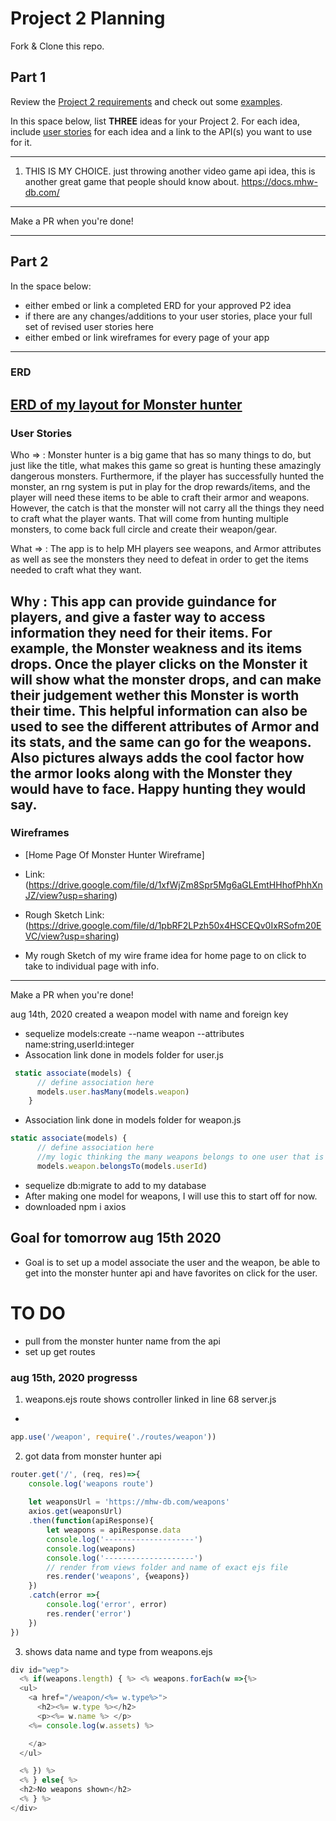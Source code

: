 # Project 2 Planning

Fork & Clone this repo.

## Part 1

Review the [Project 2 requirements](https://tmdarneille.gitbook.io/sei-ga-sea/11-projects/project-2#project-feedback-evaluation) and check out some [examples](https://www.google.com/url?q=https://tmdarneille.gitbook.io/sei-ga-sea/11-projects/past-projects/project2&sa=D&source=calendar&ust=1597596784944000&usg=AOvVaw1ihTzKFunxKsL2f6sIYdlC).

In this space below, list **THREE** ideas for your Project 2. For each idea, include [user stories](https://revelry.co/user-stories-that-dont-suck/) for each idea and a link to the API(s) you want to use for it.

--------------------------------------------------

1. THIS IS MY CHOICE. just throwing another video game api idea, this is another great game that people should know about.  https://docs.mhw-db.com/

---------------------------------------------------------

Make a PR when you're done!

---

## Part 2

In the space below:
* either embed or link a completed ERD for your approved P2 idea
* if there are any changes/additions to your user stories, place your full set of revised user stories here
* either embed or link wireframes for every page of your app

----------------------------------------------------------
### ERD
[ERD of my layout for Monster hunter](https://drive.google.com/file/d/1zE00jGnqVBFX9fxkTZVlTMEdNtbfZr3r/view?usp=sharing)
----------------------------------------------------------
### User Stories
Who => : Monster hunter is a big game that has so many things to do, but just like the title, what makes this game so great is hunting these amazingly dangerous monsters. Furthermore, if the player has successfully hunted the monster, an rng system is put in play for the drop rewards/items, and the player will need these items to be able to craft their armor and weapons. However, the catch is that the monster will not carry all the things they need to craft what the player wants. That will come from hunting multiple monsters, to come back full circle and create their weapon/gear. 

What => : The app is to help MH players see weapons, and Armor attributes as well as see the monsters they need to defeat in order to get the items needed to craft what they want. 

Why : This app can provide guindance for players, and give a faster way to access information they need for their items. For example, the Monster weakness and its items drops. Once the player clicks on the Monster it will show what the monster drops, and can make their judgement wether this Monster is worth their time. This helpful information can also be used to see the different attributes of Armor and its stats, and the same can go for the weapons. Also pictures always adds the cool factor how the armor looks along with the Monster they would have to face. Happy hunting they would say. 
----------------------------------------------------------
### Wireframes
- [Home Page Of Monster Hunter Wireframe] 
- Link:  (https://drive.google.com/file/d/1xfWjZm8Spr5Mg6aGLEmtHHhofPhhXnJZ/view?usp=sharing)

- Rough Sketch Link:(https://drive.google.com/file/d/1pbRF2LPzh50x4HSCEQv0IxRSofm20EVC/view?usp=sharing) 

- My rough Sketch of my wire frame idea for home page to on click to take to individual page with info.



----------------------------------------------------------

Make a PR when you're done!

aug 14th, 2020 created a weapon model with name and foreign key
- sequelize models:create --name weapon --attributes name:string,userId:integer
- Assocation link done in models folder for user.js
```js 
 static associate(models) {
      // define association here
      models.user.hasMany(models.weapon)
    }
```

- Association link done in models folder for weapon.js
```js
static associate(models) {
      // define association here
      //my logic thinking the many weapons belongs to one user that is logged in
      models.weapon.belongsTo(models.userId)
```
- sequelize db:migrate to add to my database
- After making one model for weapons, I will use this to start off for now. 
- downloaded npm i axios
## Goal for tomorrow aug 15th 2020
- Goal is to set up a model associate the user and the weapon, be able to get into the monster hunter api and have favorites on click for the user.
# TO DO
- pull from the monster hunter name  from the api
- set up get routes
<!-- - set up ejs to show on page -->

### aug 15th, 2020 progresss

1. weapons.ejs route shows controller linked in line 68 server.js
- 
```js
app.use('/weapon', require('./routes/weapon'))
```
2.  got data from monster hunter api 
```js
router.get('/', (req, res)=>{
    console.log('weapons route')
   
    let weaponsUrl = 'https://mhw-db.com/weapons'
    axios.get(weaponsUrl)
    .then(function(apiResponse){
        let weapons = apiResponse.data
        console.log('--------------------')
        console.log(weapons)
        console.log('--------------------')
        // render from views folder and name of exact ejs file
        res.render('weapons', {weapons})
    })
    .catch(error =>{
        console.log('error', error)
        res.render('error')
    })
})
```

3. shows data name and type from weapons.ejs
```js
div id="wep">
  <% if(weapons.length) { %> <% weapons.forEach(w =>{%>
  <ul>
    <a href="/weapon/<%= w.type%>">
      <h2><%= w.type %></h2>
      <p><%= w.name %> </p>
    <%= console.log(w.assets) %> 

    </a>
  </ul>

  <% }) %> 
  <% } else{ %>
  <h2>No weapons shown</h2>
  <% } %>
</div>
```